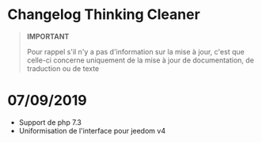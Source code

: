 # Changelog Thinking Cleaner

>**IMPORTANT**
>
>Pour rappel s'il n'y a pas d'information sur la mise à jour, c'est que celle-ci concerne uniquement de la mise à jour de documentation, de traduction ou de texte

# 07/09/2019

- Support de php 7.3
- Uniformisation de l'interface pour jeedom v4
